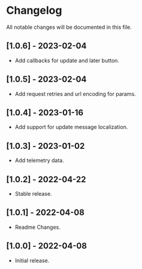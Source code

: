 # Changelog

All notable changes will be documented in this file.

## [1.0.6] - 2023-02-04
* Add callbacks for update and later button.

## [1.0.5] - 2023-02-04
* Add request retries and url encoding for params.

## [1.0.4] - 2023-01-16
* Add support for update message localization.

## [1.0.3] - 2023-01-02
* Add telemetry data.

## [1.0.2] - 2022-04-22
* Stable release.

## [1.0.1] - 2022-04-08
* Readme Changes.

## [1.0.0] - 2022-04-08
* Initial release.
